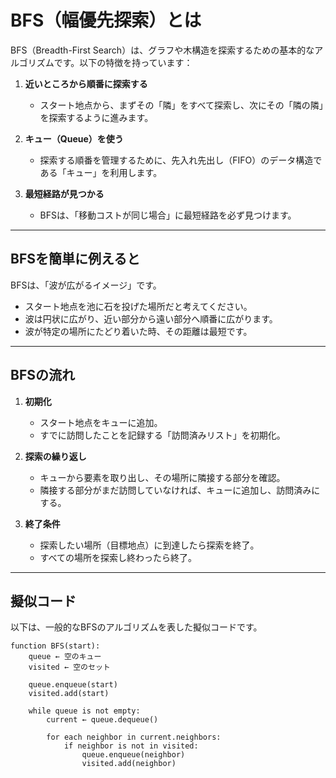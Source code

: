 # BFS（幅優先探索）とは

BFS（Breadth-First Search）は、グラフや木構造を探索するための基本的なアルゴリズムです。以下の特徴を持っています：

1. **近いところから順番に探索する**
   - スタート地点から、まずその「隣」をすべて探索し、次にその「隣の隣」を探索するように進みます。

2. **キュー（Queue）を使う**
   - 探索する順番を管理するために、先入れ先出し（FIFO）のデータ構造である「キュー」を利用します。

3. **最短経路が見つかる**
   - BFSは、「移動コストが同じ場合」に最短経路を必ず見つけます。

---

## BFSを簡単に例えると

BFSは、「波が広がるイメージ」です。

- スタート地点を池に石を投げた場所だと考えてください。
- 波は円状に広がり、近い部分から遠い部分へ順番に広がります。
- 波が特定の場所にたどり着いた時、その距離は最短です。

---

## BFSの流れ

1. **初期化**
   - スタート地点をキューに追加。
   - すでに訪問したことを記録する「訪問済みリスト」を初期化。

2. **探索の繰り返し**
   - キューから要素を取り出し、その場所に隣接する部分を確認。
   - 隣接する部分がまだ訪問していなければ、キューに追加し、訪問済みにする。

3. **終了条件**
   - 探索したい場所（目標地点）に到達したら探索を終了。
   - すべての場所を探索し終わったら終了。

---

## 擬似コード

以下は、一般的なBFSのアルゴリズムを表した擬似コードです。

```plaintext
function BFS(start):
    queue ← 空のキュー
    visited ← 空のセット

    queue.enqueue(start)
    visited.add(start)

    while queue is not empty:
        current ← queue.dequeue()

        for each neighbor in current.neighbors:
            if neighbor is not in visited:
                queue.enqueue(neighbor)
                visited.add(neighbor)

